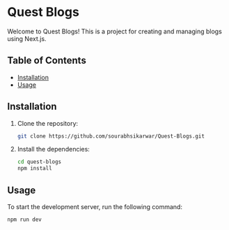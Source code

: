 # Quest Blogs

Welcome to Quest Blogs! This is a project for creating and managing blogs using Next.js.

## Table of Contents

- [Installation](#installation)
- [Usage](#usage)

## Installation

1. Clone the repository:

   ```bash
   git clone https://github.com/sourabhsikarwar/Quest-Blogs.git
   ```

2. Install the dependencies:

   ```bash
   cd quest-blogs
   npm install
   ```

## Usage

To start the development server, run the following command:

```bash
npm run dev
```
